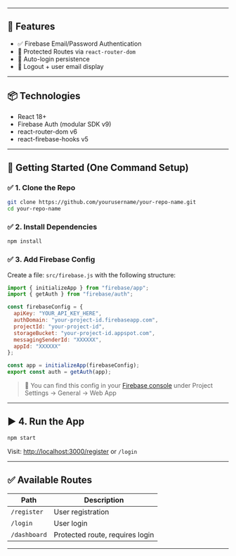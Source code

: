 
---

## 🚀 Features

- ✅ Firebase Email/Password Authentication
- 🔐 Protected Routes via `react-router-dom`
- 🎉 Auto-login persistence
- 🔘 Logout + user email display

---

## 📦 Technologies

- React 18+
- Firebase Auth (modular SDK v9)
- react-router-dom v6
- react-firebase-hooks v5

---

## 🔧 Getting Started (One Command Setup)

### ✅ 1. Clone the Repo

```bash
git clone https://github.com/yourusername/your-repo-name.git
cd your-repo-name
````

### ✅ 2. Install Dependencies

```bash
npm install
```

### ✅ 3. Add Firebase Config

Create a file: `src/firebase.js` with the following structure:

```js
import { initializeApp } from "firebase/app";
import { getAuth } from "firebase/auth";

const firebaseConfig = {
  apiKey: "YOUR_API_KEY_HERE",
  authDomain: "your-project-id.firebaseapp.com",
  projectId: "your-project-id",
  storageBucket: "your-project-id.appspot.com",
  messagingSenderId: "XXXXXX",
  appId: "XXXXXX"
};

const app = initializeApp(firebaseConfig);
export const auth = getAuth(app);
```

> 🔐 You can find this config in your [Firebase console](https://console.firebase.google.com) under Project Settings → General → Web App

---

## ▶️ 4. Run the App

```bash
npm start
```

Visit: [http://localhost:3000/register](http://localhost:3000/register) or `/login`

---

## ✅ Available Routes

| Path         | Description                     |
| ------------ | ------------------------------- |
| `/register`  | User registration               |
| `/login`     | User login                      |
| `/dashboard` | Protected route, requires login |

---


